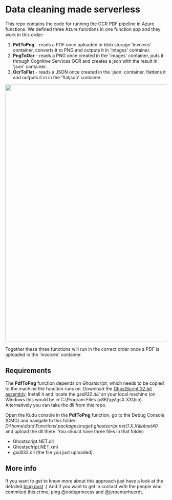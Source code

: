 # Data cleaning made serverless #

This repo contains the code for running the OCR PDF pipeline in Azure functions.
We defined three Azure functions in one function app and they work in this order:
1. **PdfToPng** - reads a PDF once uploaded in blob storage 'invoices' container, converts it to PNG and outputs it in 'images' container.
2. **PngToOcr** - reads a PNG once created in the 'images' container, puts it through Cognitive Services OCR and creates a json with the result in 'json' container.
3. **OcrToFlat** - reads a JSON once created in the 'json' container, flattens it and outputs it in in the 'flatjson' container.

<p align="center">
<img src="https://drive.google.com/uc?id=18qkU1S1PEiKo1foYQfWpMF2Br5bJl40C" width="800">
</p>

Together these three functions will run in the correct order once a PDF is uploaded in the 'invoices' container.

## Requirements ##
The **PdfToPng** function depends on *Ghostscript*, which needs to be copied to the machine the function runs on.
Download the [GhostScript 32 bit assembly](https://ghostscript.com/download/gsdnld.html). Install it and locate the *gsdll32.dlll* on your local machine (on Windows this would be in C:\Program Files (x86)\gs\gsX.XX\bin\).
Alternatively you can take the dll from this repo.

Open the Kudu console in the **PdfToPng** function, go to the Debug Console (CMD) and navigate to this folder:
*D:\home\data\Functions\packages\nuget\ghostscript.net\1.X.X\lib\net40* and upload the dll there.
You should have three files in that folder:
-  Ghostscript.NET.dll
-  Ghostscfript.NET.xml
-  gsdll32.dll (the file you just uploaded).

## More info ##
If you want to get to know more about this approach just have a look at the detailed [blog post](https://medium.com/@codeprincess/machine-learning-is-like-washing-clothes-383859f2e94) :)
And if you want to get in contact with the people who commited this crime, ping @codeprincess and @jeroenterheerdt.


